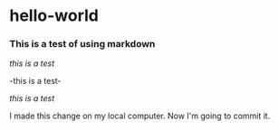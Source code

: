 # hello-world

### This is a test of using markdown

*this is a test*

-this is a test-

_this is a test_

I made this change on my local computer. Now I'm going to commit it.